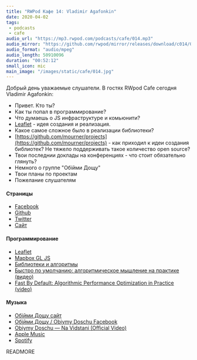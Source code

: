 ```yaml
---
title: "RWPod Кафе 14: Vladimir Agafonkin"
date: 2020-04-02
tags:
 - podcasts
 - cafe
audio_url: "https://mp3.rwpod.com/podcasts/cafe/014.mp3"
audio_mirror: "https://github.com/rwpod/mirror/releases/download/c014/014.mp3"
audio_format: "audio/mpeg"
audio_length: 50910096
duration: "00:52:12"
small_icon: mic
main_image: "/images/static/cafe/014.jpg"
---
```


Добрый день уважаемые слушатели. В гостях RWpod Cafe сегодня Vladimir Agafonkin:

- Привет. Кто ты?
- Как ты попал в программирование?
- Что думаешь о JS инфраструктуре и комьюнити?
- [Leaflet](https://leafletjs.com/) - идея создания и реализация.
- Какое самое сложное было в реализации библиотеки?
- [https://github.com/mourner/projects](https://github.com/mourner/projects) - как приходил к идеи создания библиотек? Не тяжело поддерживать такое количество open source?
- Твои последнии доклады на конференциях - что стоит обязательно глянуть?
- Немного о группе "Обійми Дощу"
- Твои планы по проектам
- Пожелание слушателям


#### Страницы

 - [Facebook](https://www.facebook.com/agafonkin)
 - [Github](https://github.com/mourner)
 - [Twitter](https://twitter.com/mourner)
 - [Сайт](https://agafonkin.com/)


#### Программирование

 - [Leaflet](https://leafletjs.com/)
 - [Mapbox GL JS](https://github.com/mapbox/mapbox-gl-js)
 - [Библиотеки и алгоритмы](https://github.com/mourner/projects)
 - [Быстро по умолчанию: алгоритмическое мышление на практике (видео)](https://www.youtube.com/watch?v=kl7a1LWXjtI)
 - [Fast By Default: Algorithmic Performance Optimization in Practice (video)](https://www.youtube.com/watch?v=owcvg2YZ7Y8)

#### Музыка

 - [Обійми Дощу сайт](https://rain.in.ua/)
 - [Обійми Дощу / Obiymy Doschu Facebook](https://www.facebook.com/obiymydoschu/)
 - [Obiymy Doschu — Na Vidstani (Official Video)](https://www.youtube.com/watch?v=yt6PGTyLNVE)
 - [Apple Music](https://apple.co/2OXQMEY)
 - [Spotify](https://spoti.fi/2A6gHnY)

READMORE

